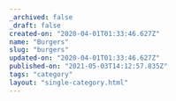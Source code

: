 ```yaml
---
_archived: false
_draft: false
created-on: "2020-04-01T01:33:46.627Z"
name: "Burgers"
slug: "burgers"
updated-on: "2020-04-01T01:33:46.627Z"
published-on: "2021-05-03T14:12:57.835Z"
tags: "category"
layout: "single-category.html"
---
```



